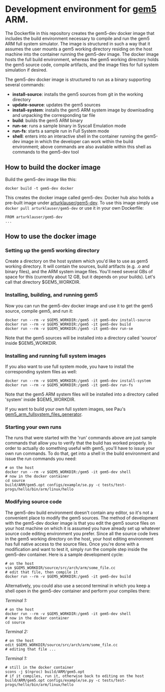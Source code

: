 # Development environment for [gem5](http://gem5.org) ARM.
The Dockerfile in this repository creates the gem5-dev docker image that
includes the build environment necessary to compile and run the gem5 ARM
full system simulator. The image is structured in such a way that it assumes
the user mounts a gem5 working directory residing on the host machine into
the container running the gem5-dev image. The docker image hosts the full
build environment, whereas the gem5 working directory holds the gem5 source
code, compile artifacts, and the image files for full system simulation if
desired.

The gem5-dev docker image is structured to run as a binary supporting several
commands:
  * **install-source**: installs the gem5 sources from git in the working
     directory
  * **update-source**: updates the gem5 sources
  * **install-system**: installs the gem5 ARM system image by downloading and
    unpacking the corresponding tar file
  * **build**: builds the gem5 ARM binary
  * **run-se**: runs a sample binary in Syscall Emulation mode
  * **run-fs**: starts a sample run in Full System mode
  * **shell**: enters into an interactive shell in the container running the
    gem5-dev image in which the developer can work within the build
    environment; above commands are also available within this shell as
    commands to the gem5-dev tool

## How to build the docker image
Build the gem5-dev image like this:
```
docker build -t gem5-dev docker
```
This creates the docker image called gem5-dev. 
Docker hub also holds a pre-built image under [arturklauser/gem5-dev](https://hub.docker.com/r/arturklauser/gem5-dev/). To use this image simply use `docker pull arturklauser/gem5-dev` or use it in your own Dockerfile:
```
FROM arturklauser/gem5-dev
...
```

## How to use the docker image
### Setting up the gem5 working directory
Create a directory on the host system which you'd like to use as gem5
working directory. It will contain the sources, build artifacts (e.g. .o and
binary files), and the ARM system image files. You'll need several GBs of
space for this (currently about 12 GB, but it depends on your builds). 
Let's call that directory $GEM5_WORKDIR.

### Installing, building, and running gem5
Now you can run the gem5-dev docker image and use it to get the gem5 source,
compile gem5, and run it:
```
docker run --rm -v $GEM5_WORKDIR:/gem5 -it gem5-dev install-source
docker run --rm -v $GEM5_WORKDIR:/gem5 -it gem5-dev build
docker run --rm -v $GEM5_WORKDIR:/gem5 -it gem5-dev run-se
```
Note that the gem5 sources will be installed into a directory called
'source' inside $GEM5_WORKDIR.

### Installing and running full system images
If you also want to use full system mode, you have to install the
corresponding system files as well:
```
docker run --rm -v $GEM5_WORKDIR:/gem5 -it gem5-dev install-system
docker run --rm -v $GEM5_WORKDIR:/gem5 -it gem5-dev run-fs
```
Note that the gem5 ARM system files will be installed into a directory called
'system' inside $GEM5_WORKDIR.

If you want to build your own full system images, see Pau's
[gem5_arm_fullsystem_files_generator](https://github.com/metempsy/gem5_arm_fullsystem_files_generator).

### Starting your own runs
The runs that were started with the 'run' commands above are just sample
commands that allow you to verify that the build has worked properly. In
order to actually do something useful with gem5, you'll have to issue your
own run commands. To do that, get into a shell in the build environment and
issue the run commands you need:
```
# on the host
docker run --rm -v $GEM5_WORKDIR:/gem5 -it gem5-dev shell
# now in the docker container
cd source
build/ARM/gem5.opt configs/example/se.py -c tests/test-progs/hello/bin/arm/linux/hello
```

### Modifying source code
The gem5-dev build environment doesn't contain any editor, so it's not a
convenient place to modify the gem5 sources. The method of development with
the gem5-dev docker image is that you edit the gem5 source files on your
host machine on which it is assumed you have already set up whatever source
code editing environment you prefer. Since all the source code lives in the
gem5 working directory on the host, your host editing environment has full
native access to the source files. Once you're done with a modification and
want to test it, simply run the compile step inside the gem5-dev container.
Here is a sample development cycle:
```
# on the host
vim $GEM5_WORKDIR/source/src/arch/arm/some_file.cc
# edit that file, then compile it
docker run --rm -v $GEM5_WORKDIR:/gem5 -it gem5-dev build
```

Alternatively, you could also use a second terminal in which you keep a
shell open in the gem5-dev container and perform your compiles there:

*Terminal 1:*
```
# on the host
docker run --rm -v $GEM5_WORKDIR:/gem5 -it gem5-dev shell
# now in the docker container
cd source
```
*Terminal 2:*
```
# on the host
edit $GEM5_WORKDIR/source/src/arch/arm/some_file.cc
# editing that file ...
```
*Terminal 1:*
```
# still in the docker container
scons -j $(nproc) build/ARM/gem5.opt
# if it compiles, run it, otherwise back to editing on the host
build/ARM/gem5.opt configs/example/se.py -c tests/test-progs/hello/bin/arm/linux/hello
```
